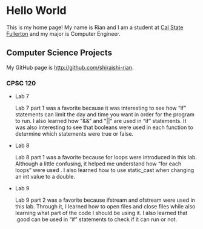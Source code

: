 # Hello World

This is my home page! My name is Rian and I am a student at [Cal State Fullerton](http://www.fullerton.edu/) and my major is Computer Engineer.

## Computer Science Projects

My GitHub page is http://github.com/shiraishi-rian.

### CPSC 120

* Lab 7

    Lab 7 part 1 was a favorite because it was interesting to see how “if” statements can limit the day and time you want in order for the program to run. I also learned how "&&" and "||" are used in “if” statements. It was also interesting to see that booleans were used in each function to determine which statements were true or false.

* Lab 8

    Lab 8 part 1 was a favorite because for loops were introduced in this lab. Although a little confusing, it helped me understand how “for each loops” were used . I also learned how to use static_cast when changing an int value to a double.

* Lab 9

    Lab 9 part 2 was a favorite because ifstream and ofstream were used in this lab. Through it, I learned how to open files and close files while also learning what part of the code I should be using it. I also learned that .good can be used in “if” statements to check if it can run or not.